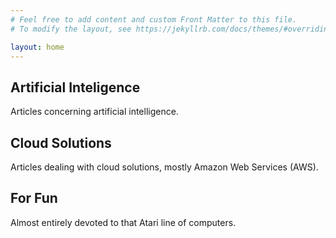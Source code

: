 ```yaml
---
# Feel free to add content and custom Front Matter to this file.
# To modify the layout, see https://jekyllrb.com/docs/themes/#overriding-theme-defaults

layout: home
---
```


<h2>Artificial Inteligence</h2>
Articles concerning artificial intelligence.

<h2>Cloud Solutions</h2>
Articles dealing with cloud solutions, mostly Amazon Web Services (AWS).

<h2>For Fun</h2>
Almost entirely devoted to that Atari line of computers.
